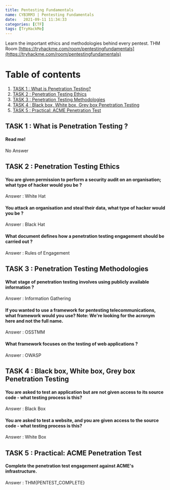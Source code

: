 ```yaml
---
title: Pentesting Fundamentals
name: CYB3RM3 | Pentesting Fundamentals
date:   2021-09-11 11:34:33
categories: [CTF]
tags: [TryHackMe]
---
```


Learn the important ethics and methodologies behind every pentest.
THM Room [https://tryhackme.com/room/pentestingfundamentals](https://tryhackme.com/room/pentestingfundamentals)

# Table of contents
1. [TASK 1 : What is Penetration Testing?](#What)
2. [TASK 2 : Penetration Testing Ethics](#Ethics)
3. [TASK 3 : Penetration Testing Methodologies](#Methodologies)
4. [TASK 4 : Black box, White box, Grey box Penetration Testing](#Blackbox)
5. [TASK 5 : Practical: ACME Penetration Test ](#Practical)



## **TASK 1 : What is Penetration Testing ?** <a name="What"></a>

####  Read me!
    

No Answer  

## **TASK 2 : Penetration Testing Ethics** <a name="Ethics"></a>

#### You are given permission to perform a security audit on an organisation; what type of hacker would you be ?
    

Answer : White Hat  

#### You attack an organisation and steal their data, what type of hacker would you be ?
    

Answer : Black Hat  

#### What document defines how a penetration testing engagement should be carried out ?  
    
    

Answer : Rules of Engagement  

## **TASK 3 : Penetration Testing Methodologies** <a name="Methodologies"></a>

#### What stage of penetration testing involves using publicly available information ?
    

Answer : Information Gathering  

#### If you wanted to use a framework for pentesting telecommunications, what framework would you use? Note: We're looking for the acronym here and not the full name.
    

Answer : OSSTMM  

#### What framework focuses on the testing of web applications ?
    

Answer : OWASP  

## **TASK 4 : Black box, White box, Grey box Penetration Testing** <a name="Blackbox"></a>

#### You are asked to test an application but are not given access to its source code - what testing process is this?
    

Answer : Black Box  

#### You are asked to test a website, and you are given access to the source code - what testing process is this?
    

Answer : White Box  

## **TASK 5 : Practical: ACME Penetration Test** <a name="Practical"></a>

#### Complete the penetration test engagement against ACME's infrastructure.
    

Answer : THM{PENTEST\_COMPLETE}